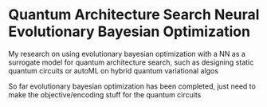 # Quantum Architecture Search Neural Evolutionary Bayesian Optimization

My research on using evolutionary bayesian optimization with a NN as a surrogate model for quantum architecture search, such as designing static quantum circuits or autoML on hybrid quantum variational algos

So far evolutionary bayesian optimization has been completed, just need to make the objective/encoding stuff for the quantum circuits